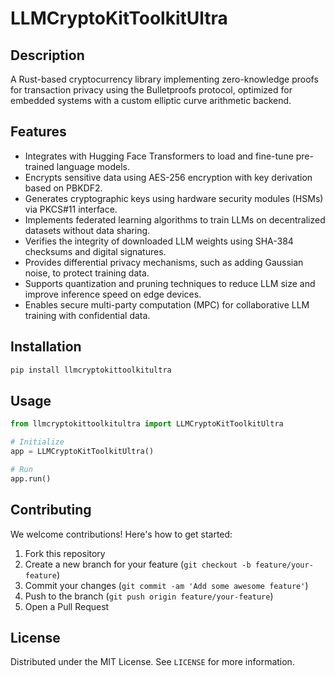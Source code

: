 # LLMCryptoKitToolkitUltra

## Description

A Rust-based cryptocurrency library implementing zero-knowledge proofs for transaction privacy using the Bulletproofs protocol, optimized for embedded systems with a custom elliptic curve arithmetic backend.

## Features

- Integrates with Hugging Face Transformers to load and fine-tune pre-trained language models.
- Encrypts sensitive data using AES-256 encryption with key derivation based on PBKDF2.
- Generates cryptographic keys using hardware security modules (HSMs) via PKCS#11 interface.
- Implements federated learning algorithms to train LLMs on decentralized datasets without data sharing.
- Verifies the integrity of downloaded LLM weights using SHA-384 checksums and digital signatures.
- Provides differential privacy mechanisms, such as adding Gaussian noise, to protect training data.
- Supports quantization and pruning techniques to reduce LLM size and improve inference speed on edge devices.
- Enables secure multi-party computation (MPC) for collaborative LLM training with confidential data.
## Installation

```bash
pip install llmcryptokittoolkitultra
```

## Usage

```python
from llmcryptokittoolkitultra import LLMCryptoKitToolkitUltra

# Initialize
app = LLMCryptoKitToolkitUltra()

# Run
app.run()
```

## Contributing

We welcome contributions! Here's how to get started:

1. Fork this repository
2. Create a new branch for your feature (`git checkout -b feature/your-feature`)
3. Commit your changes (`git commit -am 'Add some awesome feature'`)
4. Push to the branch (`git push origin feature/your-feature`)
5. Open a Pull Request

## License

Distributed under the MIT License. See `LICENSE` for more information.
